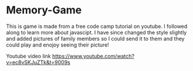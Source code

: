 # Memory-Game
This is game is made from a free code camp tutorial on youtube. 
I followed along to learn more about javascipt. 
I have since changed the style slightly and added pictures of family members so I could send it to them and they could play and enojoy seeing their picture!

Youtube video link https://www.youtube.com/watch?v=ec8vSKJuZTk&t=9009s
